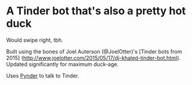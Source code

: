 # A Tinder bot that's also a pretty hot duck

Would swipe right, tbh.

Built using the bones of Joel Auterson (@JoelOtter)'s [Tinder bots from 2015] (http://www.joelotter.com/2015/05/17/dj-khaled-tinder-bot.html). Updated significantly for maximum duck-age.

Uses [Pynder](https://github.com/charliewolf/pynder) to talk to Tinder.
